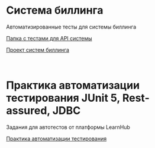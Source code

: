 <h1>Система биллинга</h1>
<p>

Автоматизированные тесты для системы биллинга

<a href="https://github.com/Megugo/tarification-system/tree/testing/ApiTests/src/test/java/IntegrationTests/api_tests">Папка с тестами для API системы</a>

<a href="https://github.com/Megugo/tarification-system">Проект систем биллинга</a>
</p>
<br>
<h1>Практика автоматизации тестирования JUnit 5, Rest-assured, JDBC</h1>

Задания для автотестов от платформы LearnHub

<p>
<a href="https://github.com/Megugo/automation_test_java">Практика автоматизации тестирования</a>
</p>
<br>
